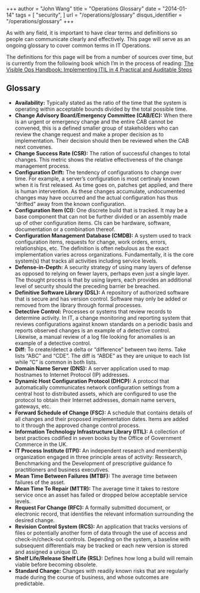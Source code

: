 +++
author = "John Wang"
title = "Operations Glossary"
date = "2014-01-14"
tags = [
    "security",
]
url = "/operations/glossary"
disqus_identifier = "/operations/glossary"
+++

As with any field, it is important to have clear terms and definitions so people can communicate clearly and effectively. This page will serve as an ongoing glossary to cover common terms in IT Operations.

The definitions for this page will be from a number of sources over time, but is currently from the following book which I’m in the process of reading: [The Visible Ops Handbook: Implementing ITIL in 4 Practical and Auditable Steps](https://www.amazon.com/Visible-Ops-Handbook-Implementing-Practical/dp/0975568612/)

## Glossary

* **Availability:** Typically stated as the ratio of the time that the system is operating within acceptable bounds divided by the total possible time.
* **Change Advisory Board/Emergency Committee (CAB/EC):** When there is an urgent or emergency change and the entire CAB cannot be convened, this is a defined smaller group of stakeholders who can review the change request and make a proper decision as to implementation. Their decision should then be reviewed when the CAB next convenes.
* **Change Success Rate (CSR):** The ration of successful changes to total changes. This metric shows the relative effectiveness of the change management process.
* **Configuration Drift:** The tendency of configurations to change over time. For example, a server’s configuration is most certinaly known when it is first released. As time goes on, patches get applied, and there is human intervention. As these changes accumulate, undocumented changes may have occurred and the actual configuration has thus “drifted” away from the known configuration.
* **Configuration Item (CI):** One discrete build that is tracked. It may be a base component that can not be further divided or an assembly made up of other configuration items. CIs can be hardware, software, documentation or a combination thereof.
* **Configuration Management Database (CMDB):** A system used to track configuration items, requests for change, work orders, errors, relationships, etc. The definition is often nebulous as the exact implementation varies across organizations. Fundamentally, it is the core system(s) that tracks all activities including service levels.
* **Defense-in-Depth:** A security strategy of using many layers of defense as opposed to relying on fewer layers, perhaps even just a single layer. The thought process is that by using layers, each provides an additional level of security should the preceding barrier be breached.
* **Definitive Software Library (DSL):** A repository of authorized software that is secure and has version control. Software may only be added or removed from the library through formal processes.
* **Detective Control:** Processes or systems that review records to determine activity. In IT, a change monitoring and reporting system that reviews configurations against known standards on a periodic basis and reports observed changes is an example of a detective control. Likewise, a manual review of a log file looking for anomalies is an example of a detective control.
* **Diff:** To create/detect a delta or “difference” between two items. Take lists “ABC” and “CDE”. The diff is “ABDE” as they are unique to each list while “C” is common in both lists.
* **Domain Name Server (DNS):** A server application used to map hostnames to Internet Protocol (IP) addresses.
* **Dynamic Host Configuration Protocol (DHCP):** A protocol that automatically communicates network configuration settings from a central host to distributed assets, which are configured to use the protocol to obtain their Internet addresses, domain name servers, gateways, etc.
* **Forward Schedule of Change (FSC):** A schedule that contains details of all changes and their proposed implementation dates. Items are added to it through the approved change control process.
* **Information Technology Infrastructure Library (ITIL):** A collection of best practices codified in seven books by the Office of Government Commerce in the UK. 
* **IT Process Institute (ITPI):** An independent research and membership organization engaged in three principle areas of activity: Ressearch, Benchmarking and the Development of prescriptive guidance fo practitioners and business executives.
* **Mean Time Between Failures (MTBF):** The average time between failures of the asset.
* **Mean Time To Repair (MTTR):** The average time it takes to restore service once an asset has failed or dropped below acceptable service levels.
* **Request For Change (RFC):** A formally submitted document, or electronic record, that identifies the relevant information surrounding the desired change.
* **Revision Control System (RCS):** An application that tracks versions of files or potentially another form of data through the use of access and check-in/check-out controls. Depending on the system, a baseline with subsequent differentials may be tracked or each new version is stored and assigned a unique ID.
* **Shelf Life/Release Shelf Life (RSL):** Defines how long a build will remain viable before becoming obsolete.
* **Standard Change:** Changes with readily known risks that are regularly made during the course of business, and whose outcomes are predictable.